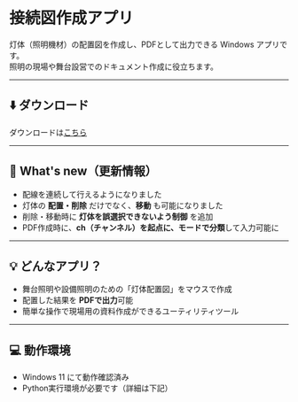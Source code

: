 # 接続図作成アプリ

灯体（照明機材）の配置図を作成し、PDFとして出力できる Windows アプリです。  
照明の現場や舞台設営でのドキュメント作成に役立ちます。


---

## ⬇️ ダウンロード

ダウンロードは[こちら](https://github.com/yamatyann/ObjectLayout/releases/download/objectLayout_var1.1/objectLayout_ver1.1.zip)

---

## 📌 What's new（更新情報）

- 配線を連続して行えるようになりました
- 灯体の **配置・削除** だけでなく、**移動** も可能になりました
- 削除・移動時に **灯体を誤選択できないよう制御** を追加
- PDF作成時に、**ch（チャンネル）を起点に、モードで分類**して入力可能に

---

## 💡 どんなアプリ？

- 舞台照明や設備照明のための「灯体配置図」をマウスで作成
- 配置した結果を **PDFで出力**可能
- 簡単な操作で現場用の資料作成ができるユーティリティツール

---

## 💻 動作環境

- Windows 11 にて動作確認済み
- Python実行環境が必要です（詳細は下記）

